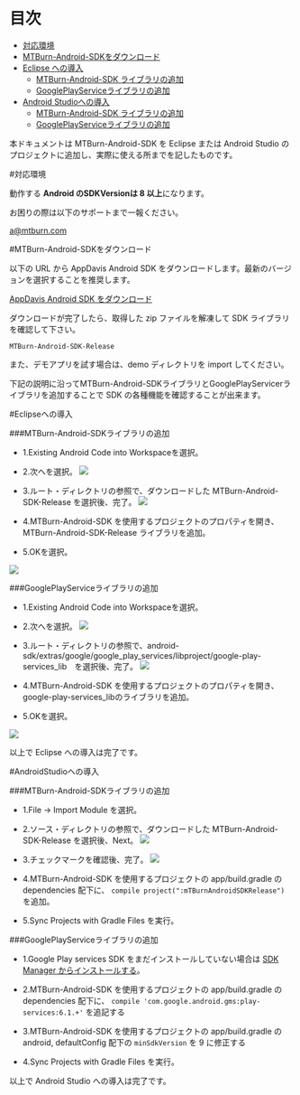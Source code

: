 # 目次

* [対応環境](#support)
* [MTBurn-Android-SDKをダウンロード](#dl)
* [Eclipse への導入](#eclipse)
	* [MTBurn-Android-SDK ライブラリの追加](#eclipse/android-sdk)
	* [GooglePlayServiceライブラリの追加](#eclipse/google-play-service)
* [Android Studioへの導入](#android-studio)
	* [MTBurn-Android-SDK ライブラリの追加](#android-studio/android-sdk)
	* [GooglePlayServiceライブラリの追加](#android-studio/google-play-service)

本ドキュメントは MTBurn-Android-SDK を Eclipse または Android Studio のプロジェクトに追加し、実際に使える所までを記したものです。

<a name="support"></a>
#対応環境

動作する **Android のSDKVersionは 8 以上**になります。

お困りの際は以下のサポートまで一報ください。

[a@mtburn.com](a@mtburn.com)

<a name="dl"></a>
#MTBurn-Android-SDKをダウンロード

以下の URL から AppDavis Android SDK をダウンロードします。最新のバージョンを選択することを推奨します。

[AppDavis Android SDK をダウンロード](https://github.com/mtburn/MTBurn-Android-SDK-Install-Guide/releases)

ダウンロードが完了したら、取得した zip ファイルを解凍して SDK ライブラリを確認して下さい。

```
MTBurn-Android-SDK-Release
```

また、デモアプリを試す場合は、demo ディレクトリを import してください。

下記の説明に沿ってMTBurn-Android-SDKライブラリとGooglePlayServicerライブラリを追加することで SDK の各種機能を確認することが出来ます。

<a name="eclipse"></a>
#Eclipseへの導入

<a name="eclipse/android-sdk"></a>
###MTBurn-Android-SDKライブラリの追加

- 1.Existing Android Code into Workspaceを選択。

- 2.次へを選択。
![](Install_SDK_Guide_Images/import_google_play_service.png)

- 3.ルート・ディレクトリの参照で、ダウンロードした MTBurn-Android-SDK-Release を選択後、完了。
![](Install_SDK_Guide_Images/import_mtburn_android_sdk.png)

- 4.MTBurn-Android-SDK を使用するプロジェクトのプロパティを開き、
MTBurn-Android-SDK-Release ライブラリを追加。

- 5.OKを選択。

![](Install_SDK_Guide_Images/add_mtburn_android_sdk.png)

<a name="eclipse/google-play-service"></a>
###GooglePlayServiceライブラリの追加

- 1.Existing Android Code into Workspaceを選択。

- 2.次へを選択。
![](Install_SDK_Guide_Images/import_google_play_service.png)

- 3.ルート・ディレクトリの参照で、android-sdk/extras/google/google_play_services/libproject/google-play-services_lib　を選択後、完了。
![](Install_SDK_Guide_Images/import_google_play_service_2.png)

- 4.MTBurn-Android-SDK を使用するプロジェクトのプロパティを開き、
google-play-services_libのライブラリを追加。
- 5.OKを選択。

![](Install_SDK_Guide_Images/add_google_play_service.png)


以上で Eclipse への導入は完了です。

<a name="android-studio"></a>
#AndroidStudioへの導入

<a name="android-studio/android-sdk"></a>
###MTBurn-Android-SDKライブラリの追加

- 1.File -> Import Module を選択。

- 2.ソース・ディレクトリの参照で、ダウンロードした MTBurn-Android-SDK-Release を選択後、Next。
![](Install_SDK_Guide_Images/import_mtburn_android_sdk_androidstudio.png)

- 3.チェックマークを確認後、完了。
![](Install_SDK_Guide_Images/import_mtburn_android_sdk_androidstudio2.png)

- 4.MTBurn-Android-SDK を使用するプロジェクトの app/build.gradle の dependencies 配下に、
`compile project(":mTBurnAndroidSDKRelease")` を追加。

- 5.Sync Projects with Gradle Files を実行。

<a name="android-studio/google-play-service"></a>
###GooglePlayServiceライブラリの追加

- 1.Google Play services SDK をまだインストールしていない場合は [SDK Manager からインストールする](http://developer.android.com/google/play-services/setup.html)。

- 2.MTBurn-Android-SDK を使用するプロジェクトの app/build.gradle の dependencies 配下に、
`compile 'com.google.android.gms:play-services:6.1.+'` を追記する

- 3.MTBurn-Android-SDK を使用するプロジェクトの app/build.gradle の android, defaultConfig 配下の
`minSdkVersion` を 9 に修正する

- 4.Sync Projects with Gradle Files を実行。

以上で Android Studio への導入は完了です。
